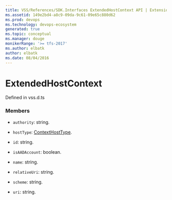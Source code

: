 ```yaml
---
title: VSS/References/SDK.Interfaces ExtendedHostContext API | Extensions for Visual Studio Team Services
ms.assetid: 149e2bd4-a8c9-09da-9c61-09e65c880d62
ms.prod: devops
ms.technology: devops-ecosystem
generated: true
ms.topic: conceptual
ms.manager: douge
monikerRange: '>= tfs-2017'
ms.author: elbatk
author: elbatk
ms.date: 08/04/2016
---
```


# ExtendedHostContext

Defined in vss.d.ts



### Members

* `authority`: string. 

* `hostType`: [ContextHostType](../../../VSS/References/SDK_Interfaces/ContextHostType.md). 

* `id`: string. 

* `isAADAccount`: boolean. 

* `name`: string. 

* `relativeUri`: string. 

* `scheme`: string. 

* `uri`: string. 


